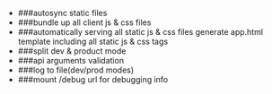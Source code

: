 - ###autosync static files
- ###bundle up all client js & css files
- ###automatically serving all static js & css files
generate app.html template including all static js & css tags
- ###split dev & product mode
- ###api arguments validation
- ###log to file(dev/prod modes)
- ###mount /debug url for debugging info
